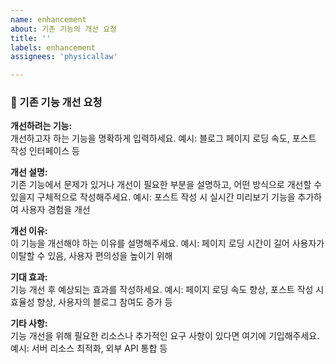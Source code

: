 ```yaml
---
name: enhancement
about: 기존 기능의 개선 요청
title: ''
labels: enhancement
assignees: 'physicallaw'

---
```


### 🔧 기존 기능 개선 요청

**개선하려는 기능:**  
개선하고자 하는 기능을 명확하게 입력하세요. 예시: 블로그 페이지 로딩 속도, 포스트 작성 인터페이스 등

**개선 설명:**  
기존 기능에서 문제가 있거나 개선이 필요한 부분을 설명하고, 어떤 방식으로 개선할 수 있을지 구체적으로 작성해주세요. 예시: 포스트 작성 시 실시간 미리보기 기능을 추가하여 사용자 경험을 개선

**개선 이유:**  
이 기능을 개선해야 하는 이유를 설명해주세요. 예시: 페이지 로딩 시간이 길어 사용자가 이탈할 수 있음, 사용자 편의성을 높이기 위해

**기대 효과:**  
기능 개선 후 예상되는 효과를 작성하세요. 예시: 페이지 로딩 속도 향상, 포스트 작성 시 효율성 향상, 사용자의 블로그 참여도 증가 등

**기타 사항:**  
기능 개선을 위해 필요한 리소스나 추가적인 요구 사항이 있다면 여기에 기입해주세요. 예시: 서버 리소스 최적화, 외부 API 통합 등